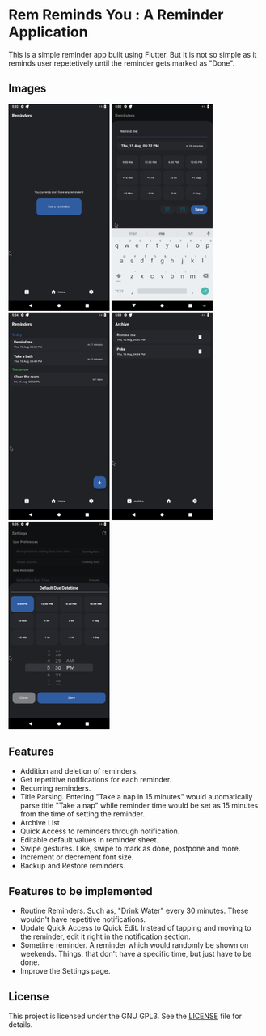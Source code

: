 # Rem Reminds You : A Reminder Application

This is a simple reminder app built using Flutter. But it is not so simple as it reminds user repetetively until the reminder gets marked as "Done".

## Images

<img src="screenshots/flutter_01.png" width="200" /> <img src="screenshots/flutter_02.png" width="200" /> <img src="screenshots/flutter_03.png" width="200" /> <img src="screenshots/flutter_04.png" width="200" /> <img src="screenshots/flutter_05.png" width="200" />  

## Features

- Addition and deletion of reminders.
- Get repetitive notifications for each reminder.
- Recurring reminders.
- Title Parsing. Entering "Take a nap in 15 minutes" would automatically parse title "Take a nap" while reminder time would be set as 15 minutes from the time of setting the reminder.
- Archive List
- Quick Access to reminders through notification.
- Editable default values in reminder sheet.
- Swipe gestures. Like, swipe to mark as done, postpone and more.
- Increment or decrement font size.
- Backup and Restore reminders.

## Features to be implemented

- Routine Reminders. Such as, "Drink Water" every 30 minutes. These wouldn't have repetitive notifications.
- Update Quick Access to Quick Edit. Instead of tapping and moving to the reminder, edit it right in the notification section.
- Sometime reminder. A reminder which would randomly be shown on weekends. Things, that don't have a specific time, but just have to be done.
- Improve the Settings page.

## License

This project is licensed under the GNU GPL3. See the [LICENSE](LICENSE) file for details.
